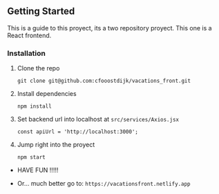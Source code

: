 <!-- GETTING STARTED -->
## Getting Started

This is a guide to this proyect, its a two repository proyect.
This one is a React frontend.


### Installation

1. Clone the repo
   ```
   git clone git@github.com:cfooostdijk/vacations_front.git
   ```
2. Install dependencies
   ```
   npm install
   ```
3. Set backend url into localhost at `src/services/Axios.jsx`
   ```
   const apiUrl = 'http://localhost:3000';
   ```
4. Jump right into the proyect
   ```
   npm start
   ```

* HAVE FUN !!!!!

* Or... much better go to:  `https://vacationsfront.netlify.app`
